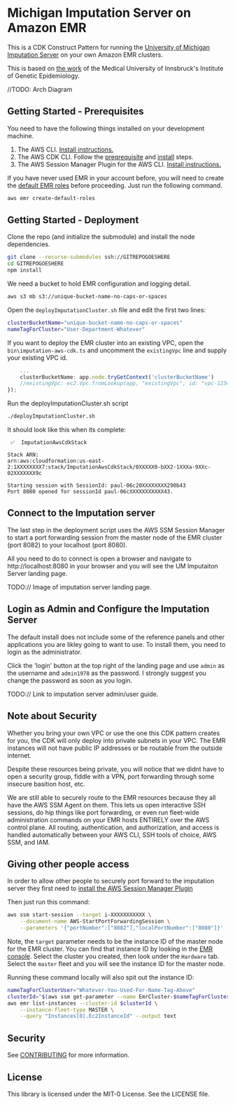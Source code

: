 # Michigan Imputation Server on Amazon EMR

This is a CDK Construct Pattern for running the [University of Michigan Imputation Server](https://imputationserver.sph.umich.edu/index.html#!) on your own Amazon EMR clusters. 

This is based on [the work](https://github.com/genepi/imputationserver) of the Medical University of Innsbruck's Institute of Genetic Epidemiology.

//TODO: Arch Diagram

## Getting Started - Prerequisites

You need to have the following things installed on your development machine.

1. The AWS CLI. [Install instructions.](https://docs.aws.amazon.com/cli/latest/userguide/install-cliv2.html)
2. The AWS CDK CLI. Follow the [preqrequisite](https://docs.aws.amazon.com/cdk/latest/guide/getting_started.html#getting_started_prerequisites) and [install](https://docs.aws.amazon.com/cdk/latest/guide/getting_started.html#getting_started_install) steps.
3. The AWS Session Manager Plugin for the AWS CLI. [Install instructions.](https://docs.aws.amazon.com/systems-manager/latest/userguide/session-manager-working-with-install-plugin.html)

If you have never used EMR in your account before, you will need to create the [default EMR roles](https://awscli.amazonaws.com/v2/documentation/api/latest/reference/emr/create-default-roles.html) before proceeding. Just run the following command. 
```bash
aws emr create-default-roles
```

## Getting Started - Deployment

Clone the repo (and initialize the submodule) and install the node dependencies.
```bash
git clone --recurse-submodules ssh://GITREPOGOESHERE
cd GITREPOGOESHERE
npm install
```
We need a bucket to hold EMR configuration and logging detail. 

```bash
aws s3 mb s3://unique-bucket-name-no-caps-or-spaces
```
Open the `deployImputationCluster.sh` file and edit the first two lines:
```bash
clusterBucketName="unique-bucket-name-no-caps-or-spaces"
nameTagForCluster="User-Department-Whatever"
```
If you want to deploy the EMR cluster into an existing VPC, open the `bin\imputation-aws-cdk.ts` and uncomment the `existingVpc` line and supply your existing VPC id.
```typescript
    ...
    clusterBucketName: app.node.tryGetContext('clusterBucketName')
    //existingVpc: ec2.Vpc.fromLookup(app, "existingVpc", id: "vpc-123456789")
});
```
Run the deployImputationCluster.sh script
```bash
./deployImputationCluster.sh
```
It should look like this when its complete:
```
 ✅  ImputationAwsCdkStack

Stack ARN:
arn:aws:cloudformation:us-east-2:1XXXXXXXX7:stack/ImputationAwsCdkStack/0XXXXX0-bXX2-1XXXa-9XXc-02XXXXXXX9c

Starting session with SessionId: paul-06c20XXXXXXXX290b43
Port 8080 opened for sessionId paul-06cXXXXXXXXXXX43.
```
## Connect to the Imputation server
The last step in the deployment script uses the AWS SSM Session Manager to start a port forwarding session from the master node of the EMR cluster (port 8082) to your localhost (port 8080). 

All you need to do to connect is open a browser and navigate to http://localhost:8080 in your browser and you will see the UM Imputaiton Server landing page. 

TODO:// Image of imputation server landing page.

## Login as Admin and Configure the Imputation Server
The default install does not include some of the reference panels and other applications you are likley going to want to use. To install them, you need to login as the administrator.

Click the 'login' button at the top right of the landing page and use `admin` as the username and `admin1978` as the password. I strongly suggest you change the password as soon as you login.

TODO:// Link to imputation server admin/user guide. 

## Note about Security

Whether you bring your own VPC or use the one this CDK pattern creates for you, the CDK will only deploy into private subnets in your VPC. The EMR instances will not have public IP addresses or be routable from the outside internet. 

Despite these resources being private, you will notice that we didnt have to open a security group, fiddle with a VPN, port forwarding through some insecure basition host, etc. 

We are still able to securely route to the EMR resources because they all have the AWS SSM Agent on them. This lets us open interactive SSH sessions, do hip things like port forwarding, or even run fleet-wide administration commands on your EMR hosts ENTIRELY over the AWS control plane. All routing, authentication, and authorization, and access is handled automatically between your AWS CLI, SSH tools of choice, AWS SSM, and IAM.

## Giving other people access
In order to allow other people to securely port forward to the imputation server they first need to [install the AWS Session Manager Plugin](https://docs.aws.amazon.com/systems-manager/latest/userguide/session-manager-working-with-install-plugin.html)

Then just run this command:

```bash
aws ssm start-session --target i-XXXXXXXXXXX \
    --document-name AWS-StartPortForwardingSession \
    --parameters '{"portNumber":["8082"],"localPortNumber":["8080"]}'
```

Note, the `target` parameter needs to be the instance ID of the master node for the EMR cluster. You can find that instance ID by looking in the [EMR console](https://console.aws.amazon.com/elasticmapreduce/home). Select the cluster you created, then look under the `Hardware` tab. Select the `master` fleet and you will see the instance ID for the master node. 

Running these command locally will also spit out the instance ID:
```bash
nameTagForClusterUser="Whatever-You-Used-For-Name-Tag-Above"
clusterId="$(aws ssm get-parameter --name EmrCluster-$nameTagForCluster --query "Parameter.Value" --output text)"
aws emr list-instances --cluster-id $clusterId \
    --instance-fleet-type MASTER \
    --query "Instances[0].Ec2InstanceId" --output text
```


## Security

See [CONTRIBUTING](CONTRIBUTING.md#security-issue-notifications) for more information.

## License

This library is licensed under the MIT-0 License. See the LICENSE file.


